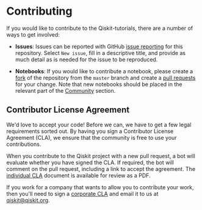 # Contributing

If you would like to contribute to the Qiskit-tutorials, there are a number of ways to 
get involved:

* **Issues**: Issues can be reported with GitHub [issue
  reporting](https://github.com/Qiskit/qiskit-tutorial/issues) for this repository. 
  Select `New issue`, fill in a descriptive title, and provide as much detail 
  as is needed for the issue to be reproduced.

* **Notebooks**: If you would like to contribute a notebook, please 
  create a [fork](https://help.github.com/articles/fork-a-repo/) of the repository 
  from the `master` branch and create a 
  [pull requests](https://help.github.com/articles/about-pull-requests) for your change.
  Note that new notebooks should be placed in the relevant part of the 
  [Community](./community/) section.

## Contributor License Agreement

We'd love to accept your code! Before we can, we have to get a few legal
requirements sorted out. By having you sign a Contributor License Agreement (CLA), we
ensure that the community is free to use your contributions.

When you contribute to the Qiskit project with a new pull request, a bot will
evaluate whether you have signed the CLA. If required, the bot will comment on
the pull request,  including a link to accept the agreement. The
[individual CLA](https://qiskit.org/license/qiskit-cla.pdf) document is
available for review as a PDF.

If you work for a company that wants to allow you to contribute your work,
then you'll need to sign a [corporate CLA](https://qiskit.org/license/qiskit-corporate-cla.pdf)
and email it to us at qiskit@qiskit.org.

